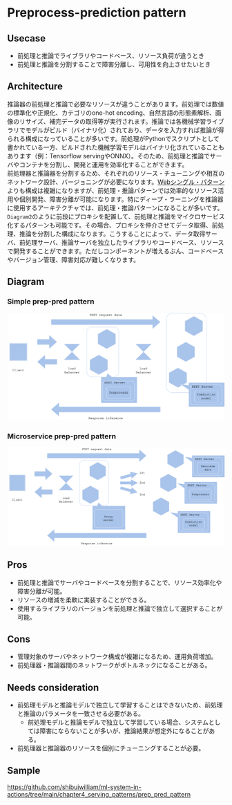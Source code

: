 # Preprocess-prediction pattern

## Usecase
- 前処理と推論でライブラリやコードベース、リソース負荷が違うとき
- 前処理と推論を分割することで障害分離し、可用性を向上させたいとき

## Architecture
推論器の前処理と推論で必要なリソースが違うことがあります。前処理では数値の標準化や正規化、カテゴリのone-hot encoding、自然言語の形態素解析、画像のリサイズ、補完データの取得等が実行されます。推論では各機械学習ライブラリでモデルがビルド（バイナリ化）されており、データを入力すれば推論が得られる構成になっていることが多いです。前処理がPythonでスクリプトとして書かれている一方、ビルドされた機械学習モデルはバイナリ化されていることもあります（例：Tensorflow servingやONNX）。そのため、前処理と推論でサーバやコンテナを分割し、開発と運用を効率化することができます。<br>
前処理器と推論器を分割するため、それぞれのリソース・チューニングや相互のネットワーク設計、バージョニングが必要になります。[Webシングル・パターン](../Web-single-pattern/design_ja.md)よりも構成は複雑になりますが、前処理・推論パターンでは効率的なリソース活用や個別開発、障害分離が可能になります。特にディープ・ラーニングを推論器に使用するアーキテクチャでは、前処理・推論パターンになることが多いです。<br>
`Diagram2`のように前段にプロキシを配置して、前処理と推論をマイクロサービス化するパターンも可能です。その場合、プロキシを仲介させてデータ取得、前処理、推論を分割した構成になります。こうすることによって、データ取得サーバ、前処理サーバ、推論サーバを独立したライブラリやコードベース、リソースで開発することができます。ただしコンポーネントが増えるぶん、コードベースやバージョン管理、障害対応が難しくなります。

## Diagram
### Simple prep-pred pattern
![diagram1](diagram1.png)

### Microservice prep-pred pattern
![diagram2](diagram2.png)

## Pros
- 前処理と推論でサーバやコードベースを分割することで、リソース効率化や障害分離が可能。
- リソースの増減を柔軟に実装することができる。
- 使用するライブラリのバージョンを前処理と推論で独立して選択することが可能。

## Cons
- 管理対象のサーバやネットワーク構成が複雑になるため、運用負荷増加。
- 前処理器・推論器間のネットワークがボトルネックになることがある。

## Needs consideration
- 前処理モデルと推論モデルで独立して学習することはできないため、前処理と推論のパラメータを一致させる必要がある。
  - 前処理モデルと推論モデルで独立して学習している場合、システムとしては障害にならないことが多いが、推論結果が想定外になることがある。
- 前処理器と推論器のリソースを個別にチューニングすることが必要。

## Sample
https://github.com/shibuiwilliam/ml-system-in-actions/tree/main/chapter4_serving_patterns/prep_pred_pattern
